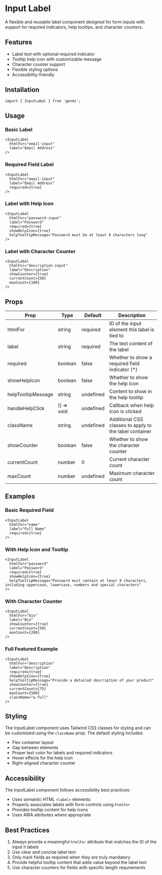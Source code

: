 # Input Label

A flexible and reusable label component designed for form inputs with support for required indicators, help tooltips, and character counters.

## Features

- Label text with optional required indicator
- Tooltip help icon with customizable message
- Character counter support
- Flexible styling options
- Accessibility-friendly

## Installation

```tsx
import { InputLabel } from 'gends';
```

## Usage

### Basic Label

```tsx
<InputLabel 
  htmlFor="email-input"
  label="Email Address"
/>
```

### Required Field Label

```tsx
<InputLabel 
  htmlFor="email-input"
  label="Email Address"
  required={true}
/>
```

### Label with Help Icon

```tsx
<InputLabel 
  htmlFor="password-input"
  label="Password"
  required={true}
  showHelpIcon={true}
  helpTooltipMessage="Password must be at least 8 characters long"
/>
```

### Label with Character Counter

```tsx
<InputLabel 
  htmlFor="description-input"
  label="Description"
  showCounter={true}
  currentCount={50}
  maxCount={100}
/>
```

## Props

| Prop | Type | Default | Description |
|------|------|---------|-------------|
| htmlFor | string | required | ID of the input element this label is tied to |
| label | string | required | The text content of the label |
| required | boolean | false | Whether to show a required field indicator (*) |
| showHelpIcon | boolean | false | Whether to show the help icon |
| helpTooltipMessage | string | undefined | Content to show in the help tooltip |
| handleHelpClick | () => void | undefined | Callback when help icon is clicked |
| className | string | undefined | Additional CSS classes to apply to the label container |
| showCounter | boolean | false | Whether to show the character counter |
| currentCount | number | 0 | Current character count |
| maxCount | number | undefined | Maximum character count |

## Examples

### Basic Required Field

```tsx
<InputLabel
  htmlFor="name"
  label="Full Name"
  required={true}
/>
```

### With Help Icon and Tooltip

```tsx
<InputLabel
  htmlFor="password"
  label="Password"
  required={true}
  showHelpIcon={true}
  helpTooltipMessage="Password must contain at least 8 characters, including uppercase, lowercase, numbers and special characters"
/>
```

### With Character Counter

```tsx
<InputLabel
  htmlFor="bio"
  label="Bio"
  showCounter={true}
  currentCount={50}
  maxCount={200}
/>
```

### Full Featured Example

```tsx
<InputLabel
  htmlFor="description"
  label="Description"
  required={true}
  showHelpIcon={true}
  helpTooltipMessage="Provide a detailed description of your product"
  showCounter={true}
  currentCount={75}
  maxCount={500}
  className="w-full"
/>
```

## Styling

The InputLabel component uses Tailwind CSS classes for styling and can be customized using the `className` prop. The default styling includes:

- Flex container layout
- Gap between elements
- Proper text color for labels and required indicators
- Hover effects for the help icon
- Right-aligned character counter

## Accessibility

The InputLabel component follows accessibility best practices:

- Uses semantic HTML `<label>` elements
- Properly associates labels with form controls using `htmlFor`
- Provides tooltip content for help icons
- Uses ARIA attributes where appropriate

## Best Practices

1. Always provide a meaningful `htmlFor` attribute that matches the ID of the input it labels
2. Use clear and concise label text
3. Only mark fields as required when they are truly mandatory
4. Provide helpful tooltip content that adds value beyond the label text
5. Use character counters for fields with specific length requirements